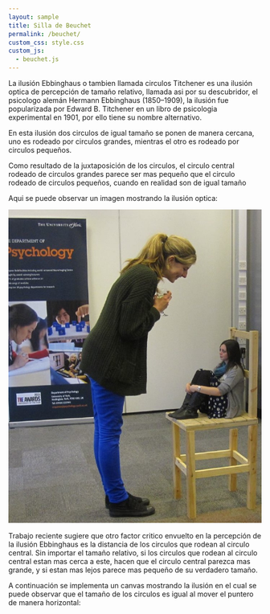 ```yaml
---
layout: sample
title: Silla de Beuchet
permalink: /beuchet/
custom_css: style.css
custom_js:
  - beuchet.js
---
```

La ilusión Ebbinghaus o tambien llamada circulos Titchener es una ilusión optica de percepción de tamaño relativo, llamada asi por su descubridor, el psicologo alemán Hermann Ebbinghaus (1850–1909), la ilusión fue popularizada por Edward B. Titchener en un libro de psicologia experimental en 1901, por ello tiene su nombre alternativo.

En esta ilusión dos circulos de igual tamaño se ponen de manera cercana, uno es rodeado por circulos grandes, mientras el otro es rodeado por circulos pequeños.

Como resultado de la juxtaposición de los circulos, el circulo central rodeado de circulos grandes parece ser mas pequeño que el circulo rodeado de circulos pequeños, cuando en realidad son de igual tamaño

Aqui se puede observar un imagen mostrando la ilusión optica:

<img src="../images/BeuchetChair.jpg" alt="beuchet" class="center-image">

Trabajo reciente sugiere que otro factor critico envuelto en la percepción de la ilusión Ebbinghaus es la distancia de los circulos que rodean al circulo central. Sin importar el tamaño relativo, si los circulos que rodean al circulo central estan mas cerca a este, hacen que el circulo central parezca mas grande, y si estan mas lejos parece mas pequeño de su verdadero tamaño.

A continuación se implementa un canvas mostrando la ilusión en el cual se puede observar que el tamaño de los circulos es igual al mover el puntero de manera horizontal:

<div class="center-text">
<div class="center-image" id='beuchet'></div>
</div>